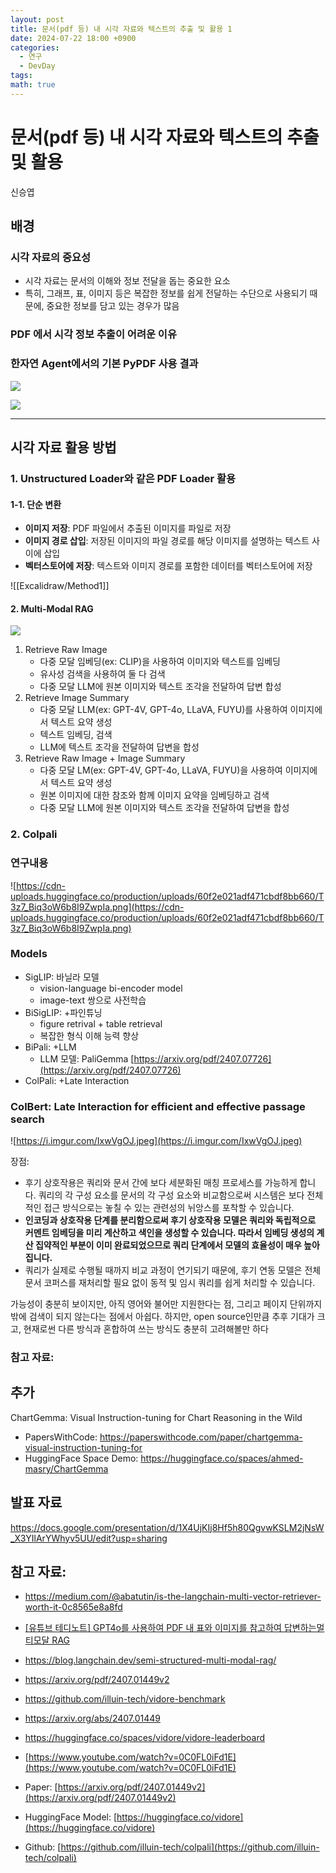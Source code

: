 ```yaml
---
layout: post
title: 문서(pdf 등) 내 시각 자료와 텍스트의 추출 및 활용 1
date: 2024-07-22 18:00 +0900
categories:
  - 연구
  - DevDay
tags: 
math: true
---
```


# 문서(pdf 등) 내 시각 자료와 텍스트의 추출 및 활용

신승엽

## 배경

### 시각 자료의 중요성
- 시각 자료는 문서의 이해와 정보 전달을 돕는 중요한 요소
- 특히, 그래프, 표, 이미지 등은 복잡한 정보를 쉽게 전달하는 수단으로 사용되기 때문에, 중요한 정보를 담고 있는 경우가 많음

### PDF 에서 시각 정보 추출이 어려운 이유


### 한자연 Agent에서의 기본 PyPDF 사용 결과

![](https://i.imgur.com/IGfnuxc.png)


![](https://i.imgur.com/ZMTUlU3.png)


---

## 시각 자료 활용 방법

### 1. Unstructured Loader와 같은 PDF Loader 활용

#### 1-1. 단순 변환
- **이미지 저장**: PDF 파일에서 추출된 이미지를 파일로 저장
- **이미지 경로 삽입**: 저장된 이미지의 파일 경로를 해당 이미지를 설명하는 텍스트 사이에 삽입
- **벡터스토어에 저장**: 텍스트와 이미지 경로를 포함한 데이터를 벡터스토어에 저장

![[Excalidraw/Method1]]
#### 2. Multi-Modal RAG 

![](https://i.imgur.com/rqUfDaj.png)

1. Retrieve Raw Image
	- 다중 모달 임베딩(ex: CLIP)을 사용하여 이미지와 텍스트를 임베딩
	- 유사성 검색을 사용하여 둘 다 검색
	- 다중 모달 LLM에 원본 이미지와 텍스트 조각을 전달하여 답변 합성
2. Retrieve Image Summary
	- 다중 모달 LLM(ex: GPT-4V, GPT-4o, LLaVA, FUYU)를 사용하여 이미지에서 텍스트 요약 생성
	- 텍스트 임베딩, 검색
	- LLM에 텍스트 조각을 전달하여 답변을 합성
3. Retrieve Raw Image + Image Summary
	- 다중 모달 LM(ex: GPT-4V, GPT-4o, LLaVA, FUYU)을 사용하여 이미지에서 텍스트 요약 생성
	- 원본 이미지에 대한 참조와 함께 이미지 요약을 임베딩하고 검색
	- 다중 모달 LLM에 원본 이미지와 텍스트 조각을 전달하여 답변을 합성



### 2. Colpali

### **연구내용**

![https://cdn-uploads.huggingface.co/production/uploads/60f2e021adf471cbdf8bb660/T3z7_Biq3oW6b8I9ZwpIa.png](https://cdn-uploads.huggingface.co/production/uploads/60f2e021adf471cbdf8bb660/T3z7_Biq3oW6b8I9ZwpIa.png)

### Models

- SigLIP: 바닐라 모델
    - vision-language bi-encoder model
    - image-text 쌍으로 사전학습
- BiSigLIP: +파인튜닝
    - figure retrival + table retrieval
    - 복잡한 형식 이해 능력 향상
- BiPali: +LLM
    - LLM 모델: PaliGemma [https://arxiv.org/pdf/2407.07726](https://arxiv.org/pdf/2407.07726)
- ColPali: +Late Interaction

### ColBert: Late Interaction for efficient and effective passage search

![https://i.imgur.com/IxwVgOJ.jpeg](https://i.imgur.com/IxwVgOJ.jpeg)

장점:

- 후기 상호작용은 쿼리와 문서 간에 보다 세분화된 매칭 프로세스를 가능하게 합니다. 쿼리의 각 구성 요소를 문서의 각 구성 요소와 비교함으로써 시스템은 보다 전체적인 접근 방식으로는 놓칠 수 있는 관련성의 뉘앙스를 포착할 수 있습니다.
- **인코딩과 상호작용 단계를 분리함으로써 후기 상호작용 모델은 쿼리와 독립적으로 커멘트 임베딩을 미리 계산하고 색인을 생성할 수 있습니다. 따라서 임베딩 생성의 계산 집약적인 부분이 이미 완료되었으므로 쿼리 단계에서 모델의 효율성이 매우 높아집니다.**
- 쿼리가 실제로 수행될 때까지 비교 과정이 연기되기 때문에, 후기 연동 모델은 전체 문서 코퍼스를 재처리할 필요 없이 동적 및 임시 쿼리를 쉽게 처리할 수 있습니다.

가능성이 충분히 보이지만, 아직 영어와 불어만 지원한다는 점, 그리고 페이지 단위까지밖에 검색이 되지 않는다는 점에서 아쉽다. 하지만, open source인만큼 추후 기대가 크고, 현재로썬 다른 방식과 혼합하여 쓰는 방식도 충분히 고려해볼만 하다

### 참고 자료:




## 추가
ChartGemma: Visual Instruction-tuning for Chart Reasoning in the Wild
- PapersWithCode:  https://paperswithcode.com/paper/chartgemma-visual-instruction-tuning-for
- HuggingFace Space Demo: https://huggingface.co/spaces/ahmed-masry/ChartGemma

## 발표 자료
https://docs.google.com/presentation/d/1X4UjKIj8Hf5h80QgvwKSLM2jNsW_X3YIlArYWhyv5UU/edit?usp=sharing

## 참고 자료:
- https://medium.com/@abatutin/is-the-langchain-multi-vector-retriever-worth-it-0c8565e8a8fd
- [\[유튜브 테디노트\] GPT4o를 사용하여 PDF 내 표와 이미지를 참고하여 답변하는멀티모달 RAG](https://youtu.be/U_f4-Br3_Y0?si=Q-cRhXih576BoDcg)
- https://blog.langchain.dev/semi-structured-multi-modal-rag/
- https://arxiv.org/pdf/2407.01449v2

- https://github.com/illuin-tech/vidore-benchmark
- https://arxiv.org/abs/2407.01449
- https://huggingface.co/spaces/vidore/vidore-leaderboard
- [https://www.youtube.com/watch?v=0C0FL0iFd1E](https://www.youtube.com/watch?v=0C0FL0iFd1E)
- Paper: [https://arxiv.org/pdf/2407.01449v2](https://arxiv.org/pdf/2407.01449v2)
- HuggingFace Model: [https://huggingface.co/vidore](https://huggingface.co/vidore)
- Github: [https://github.com/illuin-tech/colpali](https://github.com/illuin-tech/colpali)